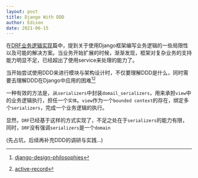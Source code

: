 ```yaml
---
layout: post
title: Django With DDD
author: Edison
date: 2021-06-15
---
```


在[DRF业务逻辑实现](https://zhangn661.com/2021/03/30/DRF-Bussiness-Logic/)篇中，提到关于使用Django框架编写业务逻辑的一些局限性以及可能的解决方案。当业务开始扩展的时候，渐渐发现，框架对复杂业务的支持能力明显不足，已经超出了使用service来处理的能力了。

当开始尝试使用DDD来进行模块与架构设计时，不仅要理解DDD是什么，同时需要去理解DDD在Django中应用的困难[^1][^2]

一种有效的方法是，从```serializers```中封装```domail_serializers```，用来承担```view```中的业务逻辑执行，担任一个```实体```。```view```作为一个```bounded context```的存在，绑定多个```serializers```，完成一个业务逻辑的执行。

显然，```DRF```已经基于这样的方式实现了，不足之处在于```serializers```的能力有限，同时，```DRF```没有强调```serializers```是一个```domain```

(先占坑，后续再补充DDD的调研与实践...)



[^1]: [django-design-philosophies](https://docs.djangoproject.com/en/3.2/misc/design-philosophies/#include-all-relevant-domain-logic)
[^2]: [active-record](https://www.martinfowler.com/eaaCatalog/activeRecord.html)